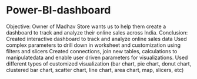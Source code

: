 # Power-BI-dashboard
Objective: Owner of Madhav Store wants us to help them create a dashboard to track and analyze their online sales across India.
Conclusion:
 Created interactive dashboard to track and analyze online sales data 
 Used complex parameters to drill down in worksheet and customization using filters and slicers
 Created connections, join new tables, calculations to manipulatedata and enable user driven parameters for visualizations.
 Used different types of customized visualization (bar chart, pie chart, donut chart, clustered bar chart, scatter chart, line chart, area chart, map, slicers, etc)
